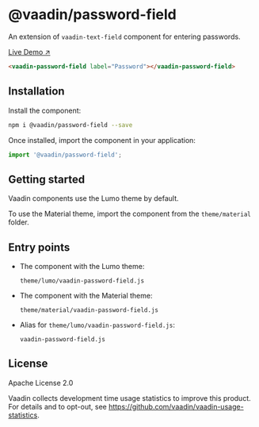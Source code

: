 # @vaadin/password-field

An extension of `vaadin-text-field` component for entering passwords.

[Live Demo ↗](https://vaadin.com/docs/latest/ds/components/password-field)

```html
<vaadin-password-field label="Password"></vaadin-password-field>
```

## Installation

Install the component:

```sh
npm i @vaadin/password-field --save
```

Once installed, import the component in your application:

```js
import '@vaadin/password-field';
```

## Getting started

Vaadin components use the Lumo theme by default.

To use the Material theme, import the component from the `theme/material` folder.

## Entry points

- The component with the Lumo theme:

  `theme/lumo/vaadin-password-field.js`

- The component with the Material theme:

  `theme/material/vaadin-password-field.js`

- Alias for `theme/lumo/vaadin-password-field.js`:

  `vaadin-password-field.js`

## License

Apache License 2.0

Vaadin collects development time usage statistics to improve this product.
For details and to opt-out, see https://github.com/vaadin/vaadin-usage-statistics.
